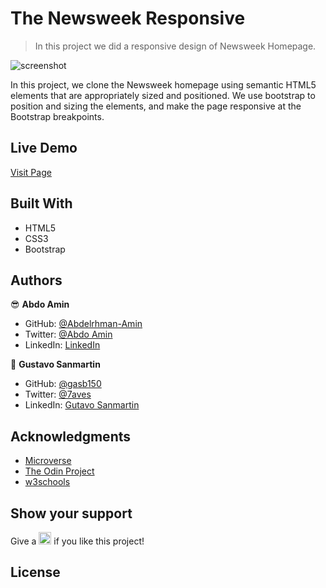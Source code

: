 # The Newsweek Responsive

> In this project we did a responsive design of Newsweek Homepage.

![screenshot](../abdo-branch/screenshot.png)

In this project, we clone the Newsweek homepage using semantic HTML5 elements that are appropriately sized and positioned.
We use bootstrap to position and sizing the elements, and make the page responsive at the Bootstrap breakpoints.

## Live Demo

[Visit Page](https://raw.githack.com/AbdelrhmanAmin/Microverse-Bootstrap/feature-branch/index.html)

## Built With

- HTML5
- CSS3
- Bootstrap

## Authors

:sunglasses: **Abdo Amin**

- GitHub: [@Abdelrhman-Amin](https://github.com/AbdelrhmanAmin)
- Twitter: [@Abdo Amin](https://twitter.com/AbdoAmi60489112)
- LinkedIn: [LinkedIn](https://www.linkedin.com/in/abdo-amin-ab786a1b0/)

👤 **Gustavo Sanmartin**

- GitHub: [@gasb150](https://github.com/gasb150)
- Twitter: [@7aves](https://twitter.com/7aves)
- LinkedIn: [Gutavo Sanmartin](https://www.linkedin.com/in/gustavo-sanmartin-b3b68261/)

## Acknowledgments

- [Microverse](https://www.microverse.org/)
- [The Odin Project](https://www.theodinproject.com)
- [w3schools](https://www.w3schools.com)

## Show your support

<p> Give a 
  <g-emoji class="g-emoji" alias="star" fallback-src="https://github.githubassets.com/images/icons/emoji/unicode/2b50.png"><img class="emoji" alt="star" height="20" width="20" src="https://github.githubassets.com/images/icons/emoji/unicode/2b50.png"></g-emoji>
  if you like this project!</p>

## License
